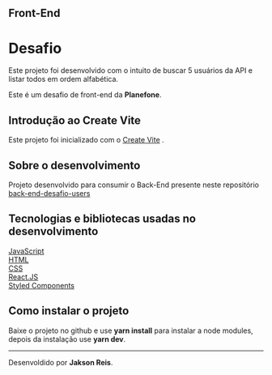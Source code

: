  ## Front-End  
 
 # Desafio

Este projeto foi desenvolvido com o intuito de buscar 5 usuários da API e listar todos em ordem alfabética.

Este é um desafio de front-end da <b>Planefone</b>.

## Introdução ao Create Vite
Este projeto foi inicializado com o [Create Vite](https://vitejs.dev/) .

## Sobre o desenvolvimento
Projeto desenvolvido para consumir o Back-End presente neste repositório [
back-end-desafio-users](https://github.com/jaksonreis/back-end-desafio-users) 

## Tecnologias e bibliotecas usadas no desenvolvimento

[JavaScript](https://developer.mozilla.org/pt-BR/docs/Web/JavaScript) </br>
[HTML](https://developer.mozilla.org/pt-BR/docs/Web/HTML) </br>
[CSS](https://developer.mozilla.org/pt-BR/docs/Web/CSS) </br>
[React.JS](https://pt-br.reactjs.org/) </br>
[Styled Components](https://styled-components.com/) </br>

## Como instalar o projeto

Baixe o projeto no github e use <b>yarn install</b> para instalar a node modules, depois da instalação use <b>yarn dev</b>.


<hr>


<span style="text-align:end;">Desenvoldido por <b>Jakson Reis</b>.<span>
